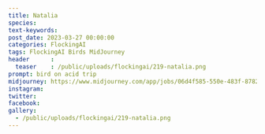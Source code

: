 ```yaml
---
title: Natalia
species: 
text-keywords: 
post_date: 2023-03-27 00:00:00
categories: FlockingAI
tags: FlockingAI Birds MidJourney 
header      :
  teaser    : /public/uploads/flockingai/219-natalia.png
prompt: bird on acid trip
midjourney: https://www.midjourney.com/app/jobs/06d4f585-550e-483f-8782-60ca7a1a158c
instagram: 
twitter: 
facebook: 
gallery: 
  - /public/uploads/flockingai/219-natalia.png
---
```


